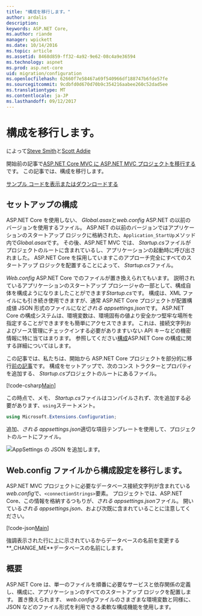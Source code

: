 ```yaml
---
title: "構成を移行します。"
author: ardalis
description: 
keywords: ASP.NET Core,
ms.author: riande
manager: wpickett
ms.date: 10/14/2016
ms.topic: article
ms.assetid: 8468d859-ff32-4a92-9e62-08c4a9e36594
ms.technology: aspnet
ms.prod: asp.net-core
uid: migration/configuration
ms.openlocfilehash: 62660f7e58467a69f540966df188747b6fde57fe
ms.sourcegitcommit: 9cdbfd0d670d70b9c354216aabee260c52dad5ee
ms.translationtype: MT
ms.contentlocale: ja-JP
ms.lasthandoff: 09/12/2017
---
```

# <a name="migrating-configuration"></a>構成を移行します。

によって[Steve Smith](https://ardalis.com/)と[Scott Addie](https://scottaddie.com)

開始前の記事で[ASP.NET Core MVC に ASP.NET MVC プロジェクトを移行する](mvc.md)です。 この記事では、構成を移行します。

[サンプル コードを表示またはダウンロードする](https://github.com/aspnet/Docs/tree/master/aspnetcore/migration/configuration/samples)

## <a name="setup-configuration"></a>セットアップの構成

ASP.NET Core を使用しない、 *Global.asax*と*web.config* ASP.NET の以前のバージョンを使用するファイル。 ASP.NET の以前のバージョンではアプリケーションのスタートアップ ロジックに格納された、`Application_StartUp`メソッド内で*Global.asax*です。 その後、ASP.NET MVC では、 *Startup.cs*ファイルがプロジェクトのルートに含まれているし、アプリケーションの起動時に呼び出されました。 ASP.NET Core を採用していますこのアプローチ完全にすべてのスタートアップ ロジックを配置することによって、 *Startup.cs*ファイル。

*Web.config* ASP.NET Core でのファイルが置き換えられてもいます。 説明されているアプリケーションのスタートアップ プロシージャの一部として、構成自体を構成ようになりましたことができます*Startup.cs*です。 構成は、XML ファイルにも引き続き使用できますが、通常 ASP.NET Core プロジェクトが配置構成値 JSON 形式のファイルになど*される appsettings.json*です。 ASP.NET Core の構成システムは、環境変数は、環境固有の値より安全かつ堅牢な場所を指定することができますをも簡単にアクセスできます。 これは、接続文字列およびソース管理にチェックインする必要がありますいない API キーなどの機密情報に特に当てはまります。 参照してください[構成](../fundamentals/configuration.md)ASP.NET Core の構成に関する詳細についてはします。

この記事では、私たちは、開始から ASP.NET Core プロジェクトを部分的に移行[前の記事](mvc.md)です。 構成をセットアップで、次のコンス トラクターとプロパティを追加する、 *Startup.cs*プロジェクトのルートにあるファイル。

[!code-csharp[Main](configuration/samples/WebApp1/src/WebApp1/Startup.cs?range=11-21)]

この時点で、メモ、 *Startup.cs*ファイルはコンパイルされず、次を追加する必要があります、`using`ステートメント。

```csharp
using Microsoft.Extensions.Configuration;
```

追加、*される appsettings.json*適切な項目テンプレートを使用して、プロジェクトのルートにファイル。

![AppSettings の JSON を追加します。](configuration/_static/add-appsettings-json.png)

## <a name="migrate-configuration-settings-from-webconfig"></a>Web.config ファイルから構成設定を移行します。

ASP.NET MVC プロジェクトに必要なデータベース接続文字列が含まれている*web.config*で、`<connectionStrings>`要素。 プロジェクトでは、ASP.NET Core、この情報を格納するつもりが、*される appsettings.json*ファイル。 開いている*される appsettings.json*、および次既に含まれていることに注意してください。

[!code-json[Main](../migration/configuration/samples/WebApp1/src/WebApp1/appsettings.json?highlight=4)]


強調表示された行に上に示されているからデータベースの名前を変更する**_CHANGE_ME**データベースの名前にします。

## <a name="summary"></a>概要

ASP.NET Core は、単一のファイルを順番に必要なサービスと依存関係の定義し、構成に、アプリケーションのすべてのスタートアップ ロジックを配置します。 置き換えられます、 *web.config*ファイルのさまざまな環境変数と同様に、JSON などのファイル形式を利用できる柔軟な構成機能を使用します。
